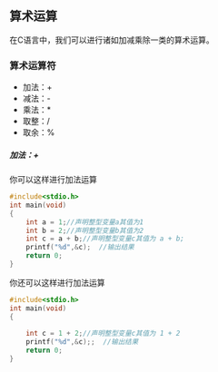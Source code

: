 ## 算术运算
在C语言中，我们可以进行诸如加减乘除一类的算术运算。

### 算术运算符
* 加法：+
* 减法：-
* 乘法：\*
* 取整：\/
* 取余：%

##### 加法：+
你可以这样进行加法运算
```c
#include<stdio.h>  
int main(void)  
{  
    int a = 1;//声明整型变量a其值为1
    int b = 2;//声明整型变量b其值为2
    int c = a + b;//声明整型变量c其值为 a + b;
    printf("%d",&c);  //输出结果
    return 0;  
}
```
你还可以这样进行加法运算
```c
#include<stdio.h>  
int main(void)  
{  
   
    int c = 1 + 2;//声明整型变量c其值为 1 + 2
    printf("%d",&c);;  //输出结果
    return 0;  
}
```
